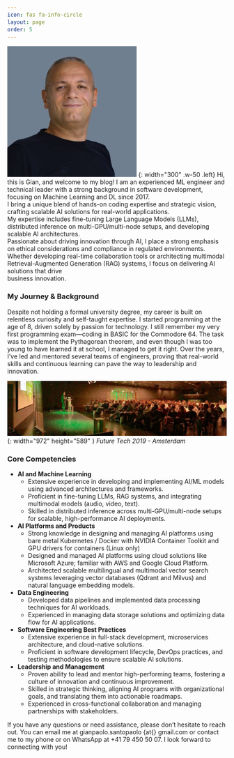 ```yaml
---
icon: fas fa-info-circle
layout: page
order: 5
---
```


![Me](/content/2025/02/io-low-res-1-e1740064656809-297x300.jpg)
{: width="300" .w-50 .left}
Hi, this is Gian, and welcome to my blog! I am an experienced ML engineer and technical leader with a strong background in software development, focusing on Machine Learning and DL since 2017.  
I bring a unique blend of hands-on coding expertise and strategic vision, crafting scalable AI solutions for real-world applications.  
My expertise includes fine-tuning Large Language Models (LLMs), distributed inference on multi-GPU/multi-node setups, and developing scalable AI architectures.  
Passionate about driving innovation through AI, I place a strong emphasis on ethical considerations and compliance in regulated environments.  
Whether developing real-time collaboration tools or architecting multimodal Retrieval-Augmented Generation (RAG) systems, I focus on delivering AI solutions that drive  
business innovation.

### My Journey &amp; Background

Despite not holding a formal university degree, my career is built on relentless curiosity and self-taught expertise. I started programming at the age of 8, driven solely by passion for technology. I still remember my very first programming exam—coding in BASIC for the Commodore 64. The task was to implement the Pythagorean theorem, and even though I was too young to have learned it at school, I managed to get it right. Over the years, I’ve led and mentored several teams of engineers, proving that real-world skills and continuous learning can pave the way to leadership and innovation.

![Future Tech 2019 - Amsterdam](/content/2025/02/me.jpeg){: width="972" height="589" }
_Future Tech 2019 - Amsterdam_

### **Core Competencies**

- **AI and Machine Learning**
    - Extensive experience in developing and implementing AI/ML models using advanced architectures and frameworks.
    - Proficient in fine-tuning LLMs, RAG systems, and integrating multimodal models (audio, video, text).
    - Skilled in distributed inference across multi-GPU/multi-node setups for scalable, high-performance AI deployments.
- **AI Platforms and Products**
    - Strong knowledge in designing and managing AI platforms using bare metal Kubernetes / Docker with NVIDIA Container Toolkit and GPU drivers for containers (Linux only)
    - Designed and managed AI platforms using cloud solutions like Microsoft Azure; familiar with AWS and Google Cloud Platform.
    - Architected scalable multilingual and multimodal vector search systems leveraging vector databases (Qdrant and Milvus) and natural language embedding models.
- **Data Engineering**
    - Developed data pipelines and implemented data processing techniques for AI workloads.
    - Experienced in managing data storage solutions and optimizing data flow for AI applications.
- **Software Engineering Best Practices**
    - Extensive experience in full-stack development, microservices architecture, and cloud-native solutions.
    - Proficient in software development lifecycle, DevOps practices, and testing methodologies to ensure scalable AI solutions.
- **Leadership and Management**
    - Proven ability to lead and mentor high-performing teams, fostering a culture of innovation and continuous improvement.
    - Skilled in strategic thinking, aligning AI programs with organizational goals, and translating them into actionable roadmaps.
    - Experienced in cross-functional collaboration and managing partnerships with stakeholders.

If you have any questions or need assistance, please don’t hesitate to reach out. You can email me at gianpaolo.santopaolo {at{} gmail.com or contact me to my phone or on WhatsApp at +41 79 450 50 07. I look forward to connecting with you!
